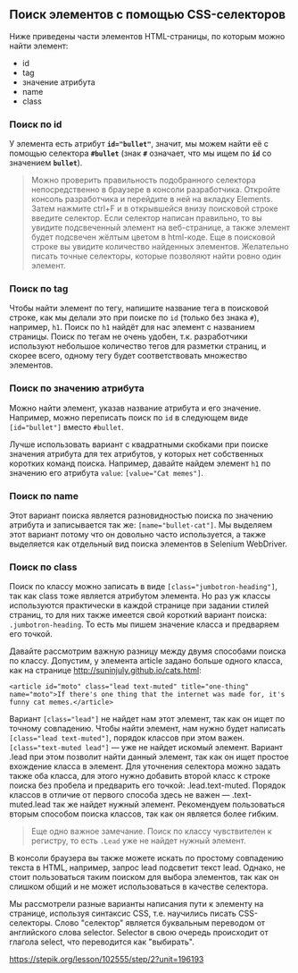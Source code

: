 ## Поиск элементов с помощью CSS-селекторов

Ниже приведены части элементов HTML-страницы, по которым можно найти элемент:

- id
- tag
- значение атрибута
- name
- class

### Поиск по id

У элемента есть атрибут **`id="bullet"`**, значит, мы можем найти её с помощью селектора **`#bullet`** (знак **`#`** означает, что мы ищем по **`id`** со значением **`bullet`**).

>Можно проверить правильность подобранного селектора непосредственно в браузере в консоли разработчика. Откройте консоль разработчика и перейдите в ней на вкладку Elements. Затем нажмите ctrl+F и в открывшейся внизу поисковой строке введите селектор. Если селектор написан правильно, то вы увидите подсвеченный элемент на веб-странице, а также элемент будет подсвечен жёлтым цветом в html-коде. Еще в поисковой строке вы увидите количество найденных элементов. Желательно писать точные селекторы, которые позволяют найти ровно один элемент.

### Поиск по tag

Чтобы найти элемент по тегу, напишите название тега в поисковой строке, как мы делали это при поиске по `id` (только без знака `#`), например, `h1`. Поиск по `h1` найдёт для нас элемент с названием страницы. Поиск по тегам не очень удобен, т.к. разработчики используют небольшое количество тегов для разметки страниц, и скорее всего, одному тегу будет соответствовать множество элементов.

### Поиск по значению атрибута

Можно найти элемент, указав название атрибута и его значение. Например, можно переписать поиск по `id` в следующем виде `[id="bullet"]` вместо `#bullet`.

Лучше использовать вариант с квадратными скобками при поиске значения атрибута для тех атрибутов, у которых нет собственных коротких команд поиска. Например, давайте найдем элемент `h1` по значению его атрибута `value`: `[value="Cat memes"]`.

### Поиск по name

Этот вариант поиска является разновидностью поиска по значению атрибута и записывается так же: `[name="bullet-cat"]`. Мы выделяем этот вариант потому что он довольно часто используется, а также выделяется как отдельный вид поиска элементов в Selenium WebDriver.

### Поиск по class

Поиск по классу можно записать в виде `[class="jumbotron-heading"]`, так как class тоже является атрибутом элемента. Но раз уж классы используются практически в каждой странице при задании стилей страниц, то для них также имеется свой короткий вариант поиска: `.jumbotron-heading`. То есть мы пишем значение класса и предваряем его точкой.

Давайте рассмотрим важную разницу между двумя способами поиска по классу. Допустим, у элемента article задано больше одного класса, как на странице http://suninjuly.github.io/cats.html:

```<article id="moto" class="lead text-muted" title="one-thing" name="moto">If there's one thing that the internet was made for, it's funny cat memes.</article>```

Вариант `[class="lead"]` не найдет нам этот элемент, так как он ищет по точному совпадению. Чтобы найти элемент, нам нужно будет написать `[class="lead text-muted"]`, порядок классов при этом важен. `[class="text-muted lead"]` — уже не найдет искомый элемент.
Вариант .lead при этом позволит найти данный элемент, так как он ищет простое вхождение класса в элемент. Для уточнения селектора можно задать также оба класса, для этого нужно добавить второй класс к строке поиска без пробела и предварить его точкой: .lead.text-muted. Порядок классов в отличие от первого способа здесь не важен — .text-muted.lead так же найдет нужный элемент. Рекомендуем пользоваться вторым способом поиска классов, так как он является более гибким.

> Еще одно важное замечание. Поиск по классу чувствителен к регистру, то есть `.Lead` уже не найдет нужный элемент.

В консоли браузера вы также можете искать по простому совпадению текста в HTML, например, запрос lead подсветит текст lead. Однако, не стоит пользоваться таким поиском для выбора элементов, так как он слишком общий и не может использоваться в качестве селектора.

Мы рассмотрели разные варианты написания пути к элементу на странице, используя синтаксис CSS, т.е. научились писать CSS-селекторы. Слово "селектор" является буквальным переводом от английского слова selector. Selector в свою очередь происходит от глагола select, что переводится как "выбирать".

https://stepik.org/lesson/102555/step/2?unit=196193
